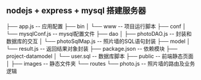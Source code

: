 ## nodejs + express + mysql 搭建服务器
├── app.js -- 应用配置
├── bin
│   └── www -- 项目运行脚本
├── conf
│   └── mysqlConf.js -- mysql配置文件
├── dao
│   ├── photoDAO.js -- 封装和数据库的交互
│   └── photoSqlMap.js -- 照片墙的SQL语句封装
├── model
│   └── result.js -- 返回结果对象封装
├── package.json -- 依赖模块
├── project-datamodel
│   └── user.sql -- 数据库脚本
├── public -- 前端静态页面
│   ├── images -- 静态文件夹
└── routes
    └── photo.js -- 照片墙的路由及业务逻辑
